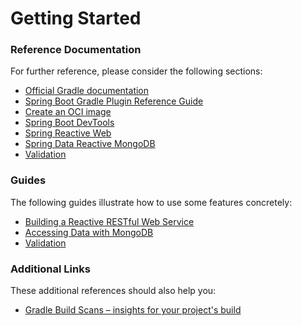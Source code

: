 # Getting Started

### Reference Documentation

For further reference, please consider the following sections:

- [Official Gradle documentation](https://docs.gradle.org)
- [Spring Boot Gradle Plugin Reference Guide](https://docs.spring.io/spring-boot/3.4.5/gradle-plugin)
- [Create an OCI image](https://docs.spring.io/spring-boot/3.4.5/gradle-plugin/packaging-oci-image.html)
- [Spring Boot DevTools](https://docs.spring.io/spring-boot/3.4.5/reference/using/devtools.html)
- [Spring Reactive Web](https://docs.spring.io/spring-boot/3.4.5/reference/web/reactive.html)
- [Spring Data Reactive MongoDB](https://docs.spring.io/spring-boot/3.4.5/reference/data/nosql.html#data.nosql.mongodb)
- [Validation](https://docs.spring.io/spring-boot/3.4.5/reference/io/validation.html)

### Guides

The following guides illustrate how to use some features concretely:

- [Building a Reactive RESTful Web Service](https://spring.io/guides/gs/reactive-rest-service/)
- [Accessing Data with MongoDB](https://spring.io/guides/gs/accessing-data-mongodb/)
- [Validation](https://spring.io/guides/gs/validating-form-input/)

### Additional Links

These additional references should also help you:

- [Gradle Build Scans – insights for your project's build](https://scans.gradle.com#gradle)
